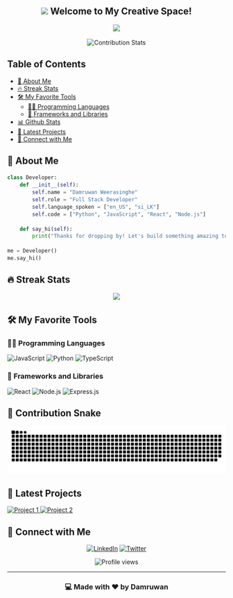 <h2 align="center">
  <img src="https://media.giphy.com/media/hvRJCLFzcasrR4ia7z/giphy.gif" width="28">
  Welcome to My Creative Space!
</h2>

<p align="center">
  <img src="https://readme-typing-svg.herokuapp.com/?lines=Full-Stack+Developer;Always+learning+new+things;5%2B+years+of+coding+experience&font=Fira%20Code&center=true&width=440&height=45&color=f75c7e&vCenter=true&size=22">
</p>

<p align="center">
  <img src="https://github-contribution-stats.vercel.app/api/?username=CharithCD" alt="Contribution Stats">
</p>

## Table of Contents
- [🚀 About Me](#-about-me)
- [🔥 Streak Stats](#-streak-stats)
- [🛠️ My Favorite Tools](#%EF%B8%8F-my-favorite-tools)
    - [👨‍💻 Programming Languages](#-programming-languages)
    - [🧰 Frameworks and Libraries](#-frameworks-and-libraries)
- [📊 Github Stats](#-github-stats)
- [🎯 Latest Projects](#-latest-projects)
- [🤝 Connect with Me](#-connect-with-me)

## 🚀 About Me

```python
class Developer:
    def __init__(self):
        self.name = "Damruwan Weerasinghe"
        self.role = "Full Stack Developer"
        self.language_spoken = ["en_US", "si_LK"]
        self.code = ["Python", "JavaScript", "React", "Node.js"]
        
    def say_hi(self):
        print("Thanks for dropping by! Let's build something amazing together!")

me = Developer()
me.say_hi()
```

## 🔥 Streak Stats
<p align="center">
  <img src="https://github-readme-streak-stats.herokuapp.com/?user=CharithCD&theme=monokai-metallian&hide_border=true"/>
</p>

## 🛠️ My Favorite Tools

### 👨‍💻 Programming Languages

<p>
    <img alt="JavaScript" src="https://img.shields.io/badge/JavaScript-F7DF1E.svg?logo=javascript&logoColor=black">
    <img alt="Python" src="https://img.shields.io/badge/Python-14354C.svg?logo=python&logoColor=white">
    <img alt="TypeScript" src="https://img.shields.io/badge/TypeScript-007ACC.svg?logo=typescript&logoColor=white">
</p>

### 🧰 Frameworks and Libraries

<p>
    <img alt="React" src="https://img.shields.io/badge/React-20232a.svg?logo=react&logoColor=%2361DAFB">
    <img alt="Node.js" src="https://img.shields.io/badge/Node.js-43853D.svg?logo=node.js&logoColor=white">
    <img alt="Express.js" src="https://img.shields.io/badge/Express.js-404d59.svg?logo=express&logoColor=white">
</p>

## 🐍 Contribution Snake
<picture>
  <source media="(prefers-color-scheme: dark)" srcset="https://raw.githubusercontent.com/CharithCD/CharithCD/output/github-contribution-grid-snake-dark.svg">
  <source media="(prefers-color-scheme: light)" srcset="https://raw.githubusercontent.com/CharithCD/CharithCD/output/github-contribution-grid-snake.svg">
  <img alt="github contribution grid snake animation" src="https://raw.githubusercontent.com/CharithCD/CharithCD/output/github-contribution-grid-snake.svg">
</picture>

## 🎯 Latest Projects

<p align="left">
  <a href="https://github.com/CharithCD/seasaver">
    <img width="282" src="https://denvercoder1-github-readme-stats.vercel.app/api/pin/?username=CharithCD&repo=seasaver&theme=react&bg_color=1F222E&title_color=F85D7F&icon_color=F8D866&hide_border=true&show_icons=false" alt="Project 1">
  </a>
  <a href="https://github.com/CharithCD/Project2">
    <img width="282" src="https://denvercoder1-github-readme-stats.vercel.app/api/pin/?username=YourGitHubUsername&repo=Project2&theme=react&bg_color=1F222E&title_color=F85D7F&icon_color=F8D866&hide_border=true&show_icons=false" alt="Project 2">
  </a>
</p>

## 🤝 Connect with Me

<p align="center">
  <a href="https://linkedin.com/in/YourProfile"><img src="https://img.shields.io/badge/linkedin-%230077B5.svg?&style=for-the-badge&logo=linkedin&logoColor=white" alt="LinkedIn"/></a>
  <a href="https://twitter.com/YourProfile"><img src="https://img.shields.io/badge/Twitter-1DA1F2?style=for-the-badge&logo=twitter&logoColor=white" alt="Twitter"/></a>
</p>

<p align="center">
  <img src="https://komarev.com/ghpvc/?username=CharithCD&label=Profile%20views&color=0e75b6&style=flat" alt="Profile views"/>
</p>

---

<h3 align="center">
    💻 Made with ❤️ by Damruwan
</h3>
